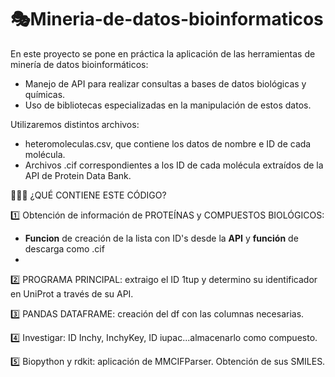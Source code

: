 # 🎭Mineria-de-datos-bioinformaticos
En este proyecto se pone en práctica la aplicación de las herramientas de minería de datos bioinformáticos:
- Manejo de API para realizar consultas a bases de datos biológicas y químicas.
- Uso de bibliotecas especializadas en la manipulación de estos datos.

Utilizaremos distintos archivos:
- heteromoleculas.csv, que contiene los datos de nombre e ID de cada molécula.
- Archivos .cif correspondientes a los ID de cada molécula extraídos de la API de Protein Data Bank.

👩🏽‍💻 ¿QUÉ CONTIENE ESTE CÓDIGO?


1️⃣ Obtención de información de PROTEÍNAS y COMPUESTOS BIOLÓGICOS:
  - **Funcion** de creación de la lista con ID's desde la **API** y **función** de descarga como .cif
  - 
2️⃣ PROGRAMA PRINCIPAL: extraigo el ID 1tup y determino su identificador en UniProt a través de su API.

3️⃣ PANDAS DATAFRAME: creación del df con las columnas necesarias.

4️⃣ Investigar: ID Inchy, InchyKey, ID iupac...almacenarlo como compuesto.

5️⃣ Biopython y rdkit: aplicación de MMCIFParser. Obtención de sus SMILES.
